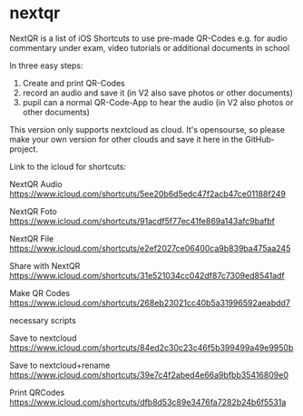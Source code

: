 # nextqr
NextQR is a list of iOS Shortcuts to use pre-made QR-Codes e.g. for audio commentary under exam, video tutorials or additional documents in school

In three easy steps:
1) Create and print QR-Codes
2) record an audio and save it (in V2 also save photos or other documents)
3) pupil can a normal QR-Code-App to hear the audio (in V2 also photos or other documents)

This version only supports nextcloud as cloud. 
It's opensourse, so please make your own version for other clouds and save it here in the GitHub-project. 

Link to the icloud for shortcuts:

NextQR Audio https://www.icloud.com/shortcuts/5ee20b6d5edc47f2acb47ce01188f249

NextQR Foto https://www.icloud.com/shortcuts/91acdf5f77ec41fe869a143afc9bafbf

NextQR File https://www.icloud.com/shortcuts/e2ef2027ce06400ca9b839ba475aa245

Share with NextQR https://www.icloud.com/shortcuts/31e521034cc042df87c7309ed8541adf

Make QR Codes https://www.icloud.com/shortcuts/268eb23021cc40b5a31996592aeabdd7




necessary scripts

Save to nextcloud https://www.icloud.com/shortcuts/84ed2c30c23c46f5b399499a49e9950b

Save to nextcloud+rename https://www.icloud.com/shortcuts/39e7c4f2abed4e66a9bfbb35416809e0

Print QRCodes https://www.icloud.com/shortcuts/dfb8d53c89e3476fa7282b24b6f5531a





